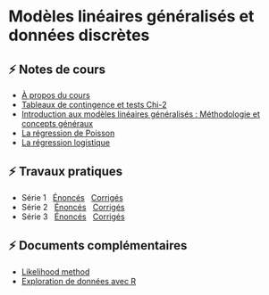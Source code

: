 Modèles linéaires généralisés et données discrètes 
================

## :zap: Notes de cours

- [À propos du cours](https://elghouch.github.io/LSTAT2100/Lectures/Apropos.pdf)
- [Tableaux de contingence et tests Chi-2](https://elghouch.github.io/LSTAT2100/Lectures/tab.pdf)
- [Introduction aux modèles linéaires généralisés : Méthodologie et concepts généraux](https://elghouch.github.io/LSTAT2100/Lectures/glm.pdf)
- [La régression de Poisson](https://elghouch.github.io/LSTAT2100/Lectures/pois.pdf)
- [La régression logistique](https://elghouch.github.io/LSTAT2100/Lectures/logi.pdf)

## :zap: Travaux pratiques

- Série 1  &nbsp; [Énoncés](https://elghouch.github.io/LSTAT2100/Labs/1.pdf) &nbsp; [Corrigés](https://elghouch.github.io/LSTAT2100/Labs/1S.pdf)
- Série 2 &nbsp; [Énoncés](https://elghouch.github.io/LSTAT2100/Labs/2.pdf)  &nbsp; [Corrigés](https://elghouch.github.io/LSTAT2100/Labs/2S.pdf)
- Série 3 &nbsp; [Énoncés](https://elghouch.github.io/LSTAT2100/Labs/3.pdf) &nbsp; [Corrigés](https://elghouch.github.io/LSTAT2100/Labs/3S.pdf)


## :zap: Documents complémentaires

- [Likelihood method](https://elghouch.github.io/LSTAT2100/Lectures/Documents/Likelihood-Categorical-Data.pdf)  
- [Exploration de données avec R](https://elghouch.github.io/ExploR/)

